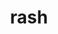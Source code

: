 ---
category: 4-letters
denotation: null
name: rash
reference_link: https://www.etymonline.com/word/rash
root_language: null
root_name: null
title: rash
type: free
word_sums:
- respelling: rash
  sum: 'Rash + '
---